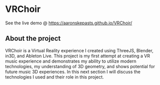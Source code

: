 # VRChoir

See the live demo @ https://aaronskepasts.github.io/VRChoir/

## About the project

VRChoir is a Virtual Reality experience I created using ThreeJS, Blender, in3D, and Ableton Live. This project is my first attempt at creating a VR music experience and demonstrates my ability to utilize modern technologies, my understanding of 3D geometry, and shows potential for future music 3D experiences. In this next section I will discuss the technologies I used and their role in this project.
